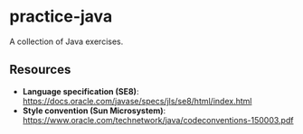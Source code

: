 # practice-java

A collection of Java exercises.

## Resources

- **Language specification (SE8)**: https://docs.oracle.com/javase/specs/jls/se8/html/index.html
- **Style convention (Sun Microsystem)**: https://www.oracle.com/technetwork/java/codeconventions-150003.pdf
